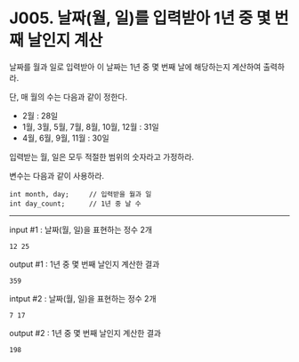 # J005. 날짜(월, 일)를 입력받아 1년 중 몇 번째 날인지 계산
날짜를 월과 일로 입력받아 이 날짜는 1년 중 몇 번째 날에 해당하는지 계산하여 출력하라.

단, 매 월의 수는 다음과 같이 정한다.

- 2월 : 28일
- 1월, 3월, 5월, 7월, 8월, 10월, 12월 : 31일
- 4월, 6월, 9월, 11월 : 30일

입력받는 월, 일은 모두 적절한 범위의 숫자라고 가정하라.


변수는 다음과 같이 사용하라.
```
int month, day;     // 입력받을 월과 일
int day_count;      // 1년 중 날 수
```

---

input #1 : 날짜(월, 일)을 표현하는 정수 2개
```
12 25
```
output #1 : 1년 중 몇 번째 날인지 계산한 결과
```
359
```

intput #2 : 날짜(월, 일)을 표현하는 정수 2개
```
7 17
```
output #2 : 1년 중 몇 번째 날인지 계산한 결과
```
198
```